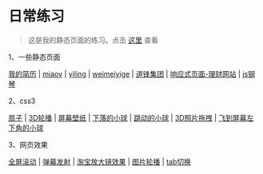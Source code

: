 # 日常练习

> 这是我的静态页面的练习。点击 [这里](https://pin84.github.io/live/) 查看

1、一些静态页面

 [我的简历](https://pin84.github.io/live/pin84)  |    [miaov](https://pin84.github.io/live/01_web/01_miaov)  |   [yiling](https://pin84.github.io/live/02_yiling)   |  [weimeiyige](https://pin84.github.io/live/03_weimeiyige)  |  [道锋集团](https://pin84.github.io/live/01_web/02_daofeng/) | [响应式页面-理财网站](https://pin84.github.io/live/01_web/03_ResponsiveWeb) | [js钢琴](https://pin84.github.io/live/01_web/04_JavaScriptDrumKit)

2、css3

[扇子](https://pin84.github.io/live/05_css3/01_folding)  |  [3D轮播](https://pin84.github.io/live/05_css3/02_showPage)  |  [屏幕壁纸](https://pin84.github.io/live/05_css3/03_wallPage)   |    [下落的小球](https://pin84.github.io/live/06_canvas/01_ball)    |  [跳动的小球](https://pin84.github.io/live/06_canvas/02_jumpBall)  | [3D照片拖拽](https://pin84.github.io/live/05_css3/05_3dPictrues)  |   [飞到屏幕左下角的小球](https://pin84.github.io/live/05_css3/06_intoShoppingcart.html)

3、网页效果

[全屏滚动](https://pin84.github.io/live/12_fullPage)  |  [弹幕发射](https://pin84.github.io/live/11_danmu)  |  [淘宝放大镜效果](https://pin84.github.io/live/10_magnifier)  |  [图片轮播](https://pin84.github.io/live/06_slide/01)  | [tab切换](https://pin84.github.io/live/06_slide/03)
